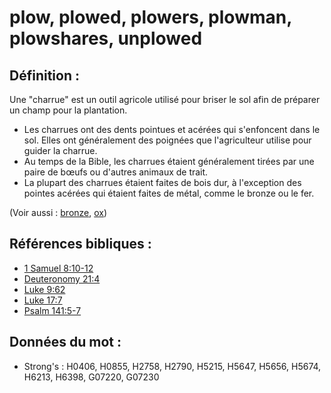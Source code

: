 # plow, plowed, plowers, plowman, plowshares, unplowed

## Définition :

Une "charrue" est un outil agricole utilisé pour briser le sol afin de préparer un champ pour la plantation.

* Les charrues ont des dents pointues et acérées qui s'enfoncent dans le sol. Elles ont généralement des poignées que l'agriculteur utilise pour guider la charrue.
* Au temps de la Bible, les charrues étaient généralement tirées par une paire de bœufs ou d'autres animaux de trait.
* La plupart des charrues étaient faites de bois dur, à l'exception des pointes acérées qui étaient faites de métal, comme le bronze ou le fer.

(Voir aussi : [bronze](../other/bronze.md), [ox](../other/cow.md))

## Références bibliques :

* [1 Samuel 8:10-12](rc://en/tn/help/1sa/08/10)
* [Deuteronomy 21:4](rc://en/tn/help/deu/21/04)
* [Luke 9:62](rc://en/tn/help/luk/09/62)
* [Luke 17:7](rc://en/tn/help/luk/17/07)
* [Psalm 141:5-7](rc://en/tn/help/psa/141/005)

## Données du mot :

* Strong's : H0406, H0855, H2758, H2790, H5215, H5647, H5656, H5674, H6213, H6398, G07220, G07230
